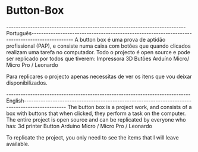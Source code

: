 # Button-Box
---------------------------------------------------------------------------Português-----------------------------------------------------------------------------------------------
A button box é uma prova de aptidão profissional (PAP), e consiste numa caixa com botões que quando clicados realizam uma tarefa no computador.
Todo o projecto é open source e pode ser replicado por todos que tiverem:
Impressora 3D
Butões
Arduíno Micro/ Micro Pro / Leonardo


Para replicares o projecto apenas necessitas de ver os itens que vou deixar disponibilizados.

-----------------------------------------------------------------------------English-----------------------------------------------------------------------------------------------
The button box is a project work, and consists of a box with buttons that when clicked, they perform a task on the computer.
The entire project is open source and can be replicated by everyone who has:
    3d printer
    Button
    Arduino Micro / Micro Pro / Leonardo


To replicate the project, you only need to see the items that I will leave available.
